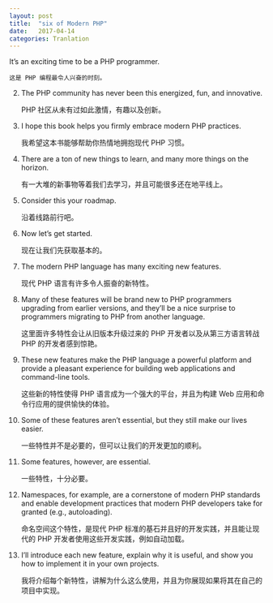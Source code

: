 ```yaml
---
layout: post
title:  "six of Modern PHP"
date:   2017-04-14
categories: Tranlation
---
```

It’s an exciting time to be a PHP programmer.

    这是 PHP 编程最令人兴奋的时刻。
    
2. The PHP community has never been this energized, fun, and innovative.

    PHP 社区从未有过如此激情，有趣以及创新。
    
3. I hope this book helps you firmly embrace modern PHP practices.

    我希望这本书能够帮助你热情地拥抱现代 PHP 习惯。
    
4. There are a ton of new things to learn, and many more things on the horizon.

    有一大堆的新事物等着我们去学习，并且可能很多还在地平线上。
    
5. Consider this your roadmap.

    沿着线路前行吧。
    
6. Now let’s get started.

    现在让我们先获取基本的。
    
7. The modern PHP language has many exciting new features.

    现代 PHP 语言有许多令人振奋的新特性。
    
8. Many of these features will be brand new to PHP programmers upgrading from earlier versions, and they’ll be a nice surprise to programmers migrating to PHP from another language.

    这里面许多特性会让从旧版本升级过来的 PHP 开发者以及从第三方语言转战 PHP 的开发者感到惊艳。
    
9. These new features make the PHP language a powerful platform and provide a pleasant experience for building web applications and command-line tools.

    这些新的特性使得 PHP 语言成为一个强大的平台，并且为构建 Web 应用和命令行应用的提供愉快的体验。
    
10. Some of these features aren’t essential, but they still make our lives easier.

    一些特性并不是必要的，但可以让我们的开发更加的顺利。
    

11. Some features, however, are essential. 

    一些特性，十分必要。


12. Namespaces, for example, are a cornerstone of modern PHP standards and enable development practices that modern PHP developers take for granted (e.g., autoloading). 

    命名空间这个特性，是现代 PHP 标准的基石并且好的开发实践，并且能让现代的 PHP 开发者使用这些开发实践，例如自动加载。
    
13. I’ll introduce each new feature, explain why it is useful, and show you how to implement it in your own projects.

    我将介绍每个新特性，讲解为什么这么使用，并且为你展现如果将其在自己的项目中实现。
